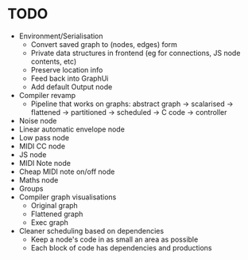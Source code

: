 # TODO

* Environment/Serialisation
    - Convert saved graph to (nodes, edges) form
    - Private data structures in frontend (eg for connections, JS node contents, etc)
    - Preserve location info
    - Feed back into GraphUi
    - Add default Output node
* Compiler revamp
    * Pipeline that works on graphs:
      abstract graph -> scalarised -> flattened -> partitioned -> scheduled -> C code
                                                               -> controller
* Noise node
* Linear automatic envelope node
* Low pass node
* MIDI CC node
* JS node
* MIDI Note node
* Cheap MIDI note on/off node
* Maths node
* Groups
* Compiler graph visualisations
    * Original graph
    * Flattened graph
    * Exec graph
* Cleaner scheduling based on dependencies
    * Keep a node's code in as small an area as possible
    * Each block of code has dependencies and productions